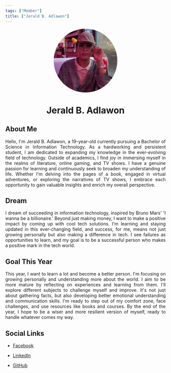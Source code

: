 ```yaml
---
tags: ["Member"]
title: ["Jerald B. Adlawon"]
---
```


<TagLinks/>

<div align="center">
  <div style="border-radius: 50%; overflow: hidden; width: 200px; height: 200px;">
    <img src="../../images/jerald.jpg" width="200" height="200" style="object-fit: cover; width: 100%; height: 100%;" />
  </div>
</div>

<div align="center">
  <h1>Jerald B. Adlawon</h1>
</div>

<div style="text-align: justify;">
  <h2>About Me</h2>
  <p>Hello, I'm Jerald B. Adlawon, a 19-year-old currently pursuing a Bachelor of Science in Information Technology. As a hardworking and persistent student, I am dedicated to expanding my knowledge in the ever-evolving field of technology. Outside of academics, I find joy in immersing myself in the realms of literature, online gaming, and TV shows. I have a genuine passion for learning and continuously seek to broaden my understanding of life. Whether I'm delving into the pages of a book, engaged in virtual adventures, or exploring the narratives of TV shows, I embrace each opportunity to gain valuable insights and enrich my overall perspective.</p>

  <h2>Dream</h2>
  <p>I dream of succeeding in information technology, inspired by Bruno Mars' 'I wanna be a billionaire.' Beyond just making money, I want to make a positive impact by coming up with cool tech solutions. I'm learning and staying updated in this ever-changing field, and success, for me, means not just growing personally but also making a difference in tech. I see failures as opportunities to learn, and my goal is to be a successful person who makes a positive mark in the tech world.</p>
  
  <h2>Goal This Year</h2>
  <p>This year, I want to learn a lot and become a better person. I'm focusing on growing personally and understanding more about the world. I aim to be more mature by reflecting on experiences and learning from them. I'll explore different subjects to challenge myself and improve. It's not just about gathering facts, but also developing better emotional understanding and communication skills. I'm ready to step out of my comfort zone, face challenges, and use resources like books and courses. By the end of the year, I hope to be a wiser and more resilient version of myself, ready to handle whatever comes my way.</p>

  <h2>Social Links</h2>
  <ul>
    <li>
      <p>
        <a href="https://www.facebook.com/jerald.adlawon/">Facebook</a>
      </p>
    </li>
    <li>
      <p>
        <a href="https://www.linkedin.com/in/adlawon-jerald-b-818377296/">LinkedIn</a>
      </p>
    </li>
    <li>
      <p>
        <a href="https://github.com/jera1d">GitHub</a>
      </p>
    </li>
  </ul>
</div>